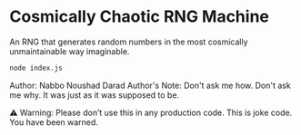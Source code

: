 # Cosmically Chaotic RNG Machine

An RNG that generates random numbers in the most cosmically unmaintainable way imaginable.

```bash
node index.js
```
Author: Nabbo Noushad Darad
Author's Note:
Don't ask me how.
Don't ask me why.
It was just as it was supposed to be.

⚠️ Warning:
Please don’t use this in any production code.
This is joke code. You have been warned.
